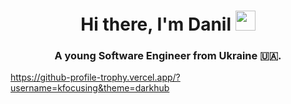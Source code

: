 <h1 align="center">Hi there, I'm Danil 
<img src="https://github.com/blackcater/blackcater/raw/main/images/Hi.gif" height="32"/></h1>
<h3 align="center">A young Software Engineer from Ukraine 🇺🇦.</h3>



https://github-profile-trophy.vercel.app/?username=kfocusing&theme=darkhub
